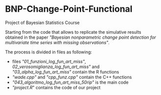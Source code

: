 # BNP-Change-Point-Functional
Project of Bayesian Statistics Course 

Starting from the code that allows to replicate the simulative results obtained in the paper *"Bayesian nonparametric change point detection for multivariate time series with missing observations"*.


The process is divided in files as following: 

  - files *"01_funzioni_log_fun_art_miss"*, *02_verosomiglianza_log_fun_art_miss"* and *"03_alpha_log_fun_art_miss"* contain the R functions 
  - *"wade.cpp"* and *"cpp_funz.cpp"* contain the C++ functions 
  - *"043_algoritmo_log_fun_art_miss_50rip"* is the main code 
  - *"project.R*" contains the code of our project
